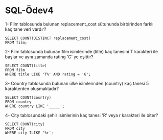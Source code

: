 # SQL-Ödev4

1- Film tablosunda bulunan replacement_cost sütununda birbirinden farklı kaç tane veri vardır?
```
SELECT COUNT(DISTINCT replacement_cost)
FROM film;
```

2- Film tablosunda bulunan film isimlerinde (title) kaç tanesini T karakteri ile başlar ve aynı zamanda rating 'G' ye eşittir?
```
SELECT COUNT(title)
FROM film
WHERE title LIKE 'T%' AND rating = 'G';
```

3- Country tablosunda bulunan ülke isimlerinden (country) kaç tanesi 5 karakterden oluşmaktadır?
```
SELECT COUNT(country)
FROM country
WHERE country LIKE '_____';
```

4- City tablosundaki şehir isimlerinin kaç tanesi 'R' veya r karakteri ile biter?
```
SELECT COUNT(city)
FROM city
WHERE city ILIKE '%r';
```
